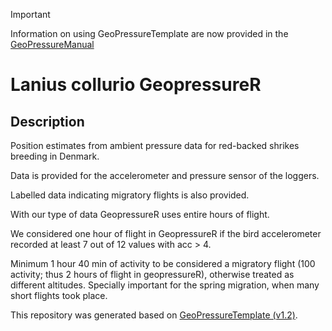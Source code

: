 > [!IMPORTANT]
> Information on using GeoPressureTemplate are now provided in the [GeoPressureManual](https://raphaelnussbaumer.com/GeoPressureManual/geopressuretemplate-intro.html)

# Lanius collurio GeopressureR

## Description
Position estimates from ambient pressure data for red-backed shrikes breeding in Denmark.

Data is provided for the accelerometer and pressure sensor of the loggers. 

Labelled data indicating migratory flights is also provided.

With our type of data GeopressureR uses entire hours of flight.

We considered one hour of flight in GeopressureR if the bird accelerometer recorded at least 7 out of 12 values with acc > 4.

Minimum 1 hour 40 min of activity to be considered a migratory flight (100 activity; thus 2 hours of flight in geopressureR), 
otherwise treated as different altitudes.
Specially important for the spring migration, when many short flights took place.


This repository was generated based on [GeoPressureTemplate (v1.2)](https://github.com/Rafnuss/GeoPressureTemplate).
